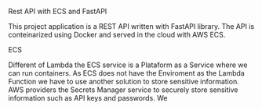 Rest API with ECS and FastAPI

This project application is a REST API written with FastAPI library. The API is conteinarized using Docker 
and served in the cloud with AWS ECS.

ECS

Different of Lambda the ECS service is a Plataform as a Service where we can run containers.
As ECS does not have the Enviroment as the Lambda Function we have to use another solution to
store sensitive information. AWS providers the Secrets Manager service to securely store sensitive 
information such as API keys and passwords. We 